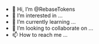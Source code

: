 - 👋 Hi, I’m @RebaseTokens
- 👀 I’m interested in ...
- 🌱 I’m currently learning ...
- 💞️ I’m looking to collaborate on ...
- 📫 How to reach me ...

<!---
RebaseTokens/RebaseTokens is a ✨ special ✨ repository because its `README.md` (this file) appears on your GitHub profile.
You can click the Preview link to take a look at your changes.
--->
